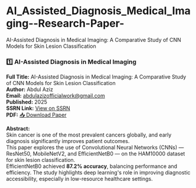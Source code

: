 # AI_Assisted_Diagnosis_Medical_Imaging--Research-Paper-
AI-Assisted Diagnosis in Medical Imaging: A Comparative Study of CNN Models for Skin Lesion Classification  

### 1️⃣ AI-Assisted Diagnosis in Medical Imaging
**Full Title:** AI-Assisted Diagnosis in Medical Imaging: A Comparative Study of CNN Models for Skin Lesion Classification  
**Author:** Abdul Aziz  
**Email:** [abdulazizofficialwork@gmail.com](mailto:abdulazizofficialwork@gmail.com)  
**Published:** 2025  
**SSRN Link:** [View on SSRN](https://hq.ssrn.com/submissions/MyPapers.cfm?partid=7690351)  
**PDF:** [📥 Download Paper](AI_Assisted_Diagnosis_Medical_Imaging.pdf)  

**Abstract:**  
Skin cancer is one of the most prevalent cancers globally, and early diagnosis significantly improves patient outcomes.  
This paper explores the use of Convolutional Neural Networks (CNNs) — ResNet50, MobileNetV2, and EfficientNetB0 — on the HAM10000 dataset for skin lesion classification.  
EfficientNetB0 achieved **87.2% accuracy**, balancing performance and efficiency. The study highlights deep learning's role in improving diagnostic accessibility, especially in low-resource healthcare settings.
